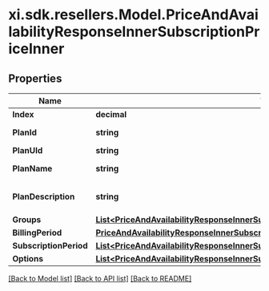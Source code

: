 # xi.sdk.resellers.Model.PriceAndAvailabilityResponseInnerSubscriptionPriceInner

## Properties

Name | Type | Description | Notes
------------ | ------------- | ------------- | -------------
**Index** | **decimal** |  | [optional] 
**PlanId** | **string** | Id of the plan. | [optional] 
**PlanUId** | **string** |  | [optional] 
**PlanName** | **string** | Name of the plan. | [optional] 
**PlanDescription** | **string** | The description of the plan. | [optional] 
**Groups** | [**List&lt;PriceAndAvailabilityResponseInnerSubscriptionPriceInnerGroupsInner&gt;**](PriceAndAvailabilityResponseInnerSubscriptionPriceInnerGroupsInner.md) |  | [optional] 
**BillingPeriod** | [**PriceAndAvailabilityResponseInnerSubscriptionPriceInnerBillingPeriod**](PriceAndAvailabilityResponseInnerSubscriptionPriceInnerBillingPeriod.md) |  | [optional] 
**SubscriptionPeriod** | [**List&lt;PriceAndAvailabilityResponseInnerSubscriptionPriceInnerSubscriptionPeriodInner&gt;**](PriceAndAvailabilityResponseInnerSubscriptionPriceInnerSubscriptionPeriodInner.md) |  | [optional] 
**Options** | [**List&lt;PriceAndAvailabilityResponseInnerSubscriptionPriceInnerOptionsInner&gt;**](PriceAndAvailabilityResponseInnerSubscriptionPriceInnerOptionsInner.md) |  | [optional] 

[[Back to Model list]](../README.md#documentation-for-models) [[Back to API list]](../README.md#documentation-for-api-endpoints) [[Back to README]](../README.md)

